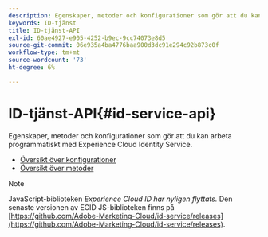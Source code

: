 ```yaml
---
description: Egenskaper, metoder och konfigurationer som gör att du kan arbeta programmatiskt med Experience Cloud Identity Service.
keywords: ID-tjänst
title: ID-tjänst-API
exl-id: 60ae4927-e905-4252-b9ec-9cc74073e8d5
source-git-commit: 06e935a4ba4776baa900d3dc91e294c92b873c0f
workflow-type: tm+mt
source-wordcount: '73'
ht-degree: 6%

---
```


# ID-tjänst-API{#id-service-api}

Egenskaper, metoder och konfigurationer som gör att du kan arbeta programmatiskt med Experience Cloud Identity Service.

* [Översikt över konfigurationer](function-vars/function-vars.md)
* [Översikt över metoder](get-set/get-set.md)

>[!NOTE]
>
>JavaScript-biblioteken *Experience Cloud ID har nyligen flyttats.* Den senaste versionen av ECID JS-biblioteken finns på [https://github.com/Adobe-Marketing-Cloud/id-service/releases](https://github.com/Adobe-Marketing-Cloud/id-service/releases).
